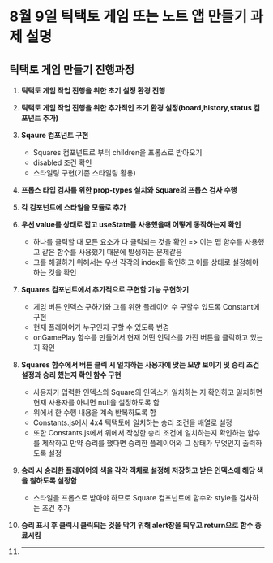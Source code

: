 # 8월 9일 틱택토 게임 또는 노트 앱 만들기 과제 설명

## 틱택토 게임 만들기 진행과정

1. **틱택토 게임 작업 진행을 위한 초기 설정 환경 진행**
2. **틱택토 게임 작업 진행을 위한 추가적인 초기 환경 설정(board,history,status 컴포넌트 추가)**
3. **Sqaure 컴포넌트 구현**

   - Squares 컴포넌트로 부터 children을 프롭스로 받아오기
   - disabled 조건 확인
   - 스타일링 구현(기존 스타일링 활용)

4. **프롭스 타입 검사를 위한 prop-types 설치와 Square의 프롭스 검사 수행**
5. **각 컴포넌트에 스타일을 모듈로 추가**
6. **우선 value를 상태로 잡고 useState를 사용했을때 어떻게 동작하는지 확인**

   - 하나를 클릭할 때 모든 요소가 다 클릭되는 것을 확인 => 이는 맵 함수를 사용했고 같은 함수를 사용했기 때문에 발생하는 문제같음
   - 그를 해결하기 위해서는 우선 각각의 index를 확인하고 이를 상태로 설정해야 하는 것을 확인

7. **Squares 컴포넌트에서 추가적으로 구현할 기능 구현하기**
   - 게임 버튼 인덱스 구하기와 그를 위한 플레이어 수 구할수 있도록 Constant에 구현
   - 현재 플레이어가 누구인지 구할 수 있도록 변경
   - onGamePlay 함수를 만들어서 현재 어떤 인덱스를 가진 버튼을 클릭하고 있는지 확인
8. **Squares 함수에서 버튼 클릭 시 일치하는 사용자에 맞는 모양 보이기 및 승리 조건 설정과 승리 했는지 확인 함수 구현**
   - 사용자가 입력한 인덱스와 Square의 인덱스가 일치하는 지 확인하고 일치하면 현재 사용자를 아니면 null을 설정하도록 함
   - 위에서 한 수행 내용을 계속 반복하도록 함
   - Constants.js에서 4x4 틱택토에 일치하는 승리 조건을 배열로 설정
   - 또한 Constants.js에서 위에서 작성한 승리 조건에 일치하는지 확인하는 함수를 제작하고 만약 승리를 했다면 승리한 플레이어와 그 상태가 무엇인지 출력하도록 설정
9. **승리 시 승리한 플레이어의 색을 각각 객체로 설정해 저장하고 받은 인덱스에 해당 색을 칠하도록 설정함**
   - 스타일을 프롭스로 받아야 하므로 Square 컴포넌트에 함수와 style을 검사하는 조건 추가
10. **승리 표시 후 클릭시 클릭되는 것을 막기 위해 alert창을 띄우고 return으로 함수 종료시킴**
11. ***
